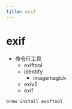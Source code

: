 ```yaml
---
title: exif
---
```


# exif

- 命令行工具
  - exiftool
  - identify
    - imagemagick
  - exiv2
  - exif

```bash
brew install exiftool
```
